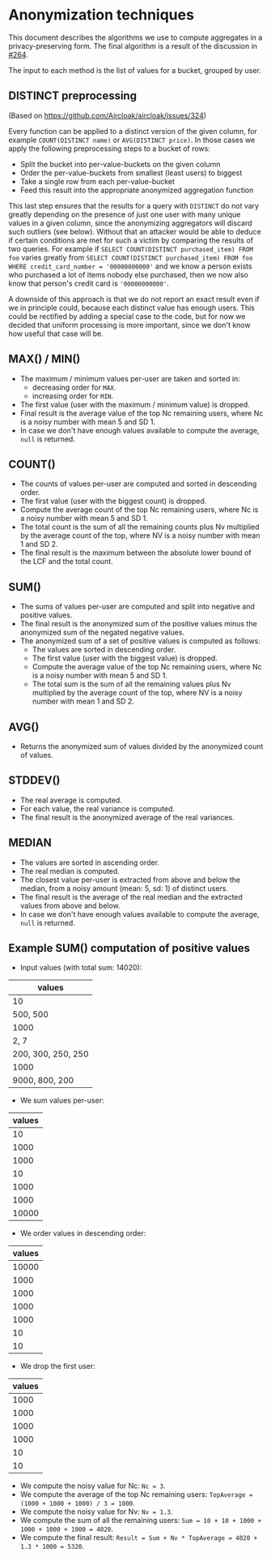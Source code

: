 
# Anonymization techniques

This document describes the algorithms we use to compute aggregates in a
privacy-preserving form. The final algorithm is a result of the discussion in
[#264](https://github.com/Aircloak/aircloak/issues/264).

The input to each method is the list of values for a bucket, grouped by user.


## DISTINCT preprocessing

  (Based on https://github.com/Aircloak/aircloak/issues/324)

  Every function can be applied to a distinct version of the given column, for
  example `COUNT(DISTINCT name)` or `AVG(DISTINCT price)`. In those cases we
  apply the following preprocessing steps to a bucket of rows:

  - Split the bucket into per-value-buckets on the given column
  - Order the per-value-buckets from smallest (least users) to biggest
  - Take a single row from each per-value-bucket
  - Feed this result into the appropriate anonymized aggregation function

  This last step ensures that the results for a query with `DISTINCT` do not
  vary greatly depending on the presence of just one user with many unique
  values in a given column, since the anonymizing aggregators will discard such
  outliers (see below).  Without that an attacker would be able to deduce if
  certain conditions are met for such a victim by comparing the results of two
  queries. For example if `SELECT COUNT(DISTINCT purchased_item) FROM foo`
  varies greatly from `SELECT COUNT(DISTINCT purchased_item) FROM foo WHERE
  credit_card_number = '00000000000'` and we know a person exists who purchased
  a lot of items nobody else purchased, then we now also know that person's
  credit card is `'00000000000'`.

  A downside of this approach is that we do not report an exact result even if
  we in principle could, because each distinct value has enough users. This
  could be rectified by adding a special case to the code, but for now we
  decided that uniform processing is more important, since we don't know how
  useful that case will be.


## MAX() / MIN()

  - The maximum / minimum values per-user are taken and sorted in:
    - decreasing order for `MAX`.
    - increasing order for `MIN`.
  - The first value (user with the maximum / minimum value) is dropped.
  - Final result is the average value of the top Nc remaining users, where Nc is a noisy number with mean 5 and SD 1.
  - In case we don't have enough values available to compute the average, `null` is returned.


## COUNT()

  - The counts of values per-user are computed and sorted in descending order.
  - The first value (user with the biggest count) is dropped.
  - Compute the average count of the top Nc remaining users, where Nc is a noisy number with mean 5 and SD 1.
  - The total count is the sum of all the remaining counts plus Nv multiplied by the average count of the top,
    where NV is a noisy number with mean 1 and SD 2.
  - The final result is the maximum between the absolute lower bound of the LCF and the total count.


## SUM()

  - The sums of values per-user are computed and split into negative and positive values.
  - The final result is the anonymized sum of the positive values minus the anonymized sum of the negated negative values.
  - The anonymized sum of a set of positive values is computed as follows:
    - The values are sorted in descending order.
    - The first value (user with the biggest value) is dropped.
    - Compute the average value of the top Nc remaining users, where Nc is a noisy number with mean 5 and SD 1.
    - The total sum is the sum of all the remaining values plus Nv multiplied by the average count of the top,
      where NV is a noisy number with mean 1 and SD 2.


## AVG()

  - Returns the anonymized sum of values divided by the anonymized count of values.


## STDDEV()

  - The real average is computed.
  - For each value, the real variance is computed.
  - The final result is the anonymized average of the real variances.


## MEDIAN

  - The values are sorted in ascending order.
  - The real median is computed.  
  - The closest value per-user is extracted from above and below the median, from a noisy amount (mean: 5, sd: 1) of distinct users.
  - The final result is the average of the real median and the extracted values from above and below.
  - In case we don't have enough values available to compute the average, `null` is returned.


## Example SUM() computation of positive values

- Input values (with total sum: 14020):

| values |
|--------|
| 10 |
| 500, 500 |
| 1000 |
| 2, 7 |
| 200, 300, 250, 250 |
| 1000 |
| 9000, 800, 200 |

- We sum values per-user:

| values |
|--------|
| 10 |
| 1000 |
| 1000 |
| 10 |
| 1000 |
| 1000 |
| 10000 |

- We order values in descending order:

| values |
|--------|
| 10000 |
| 1000 |
| 1000 |
| 1000 |
| 1000 |
| 10 |
| 10 |

- We drop the first user:

| values |
|--------|
| 1000 |
| 1000 |
| 1000 |
| 1000 |
| 10 |
| 10 |

- We compute the noisy value for Nc: `Nc = 3`.
- We compute the average of the top Nc remaining users: `TopAverage = (1000 + 1000 + 1000) / 3 = 1000`.
- We compute the noisy value for Nv: `Nv = 1.3`.
- We compute the sum of all the remaining users: `Sum = 10 + 10 + 1000 + 1000 + 1000 + 1000 = 4020`.
- We compute the final result: `Result = Sum + Nv * TopAverage = 4020 + 1.3 * 1000 = 5320`.
